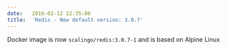 ```yaml
---
date:	2016-02-12 12:35:06
title:	'Redis - New default version: 3.0.7'
---
```


Docker image is now `scalingo/redis:3.0.7-1` and is based on Alpine Linux
